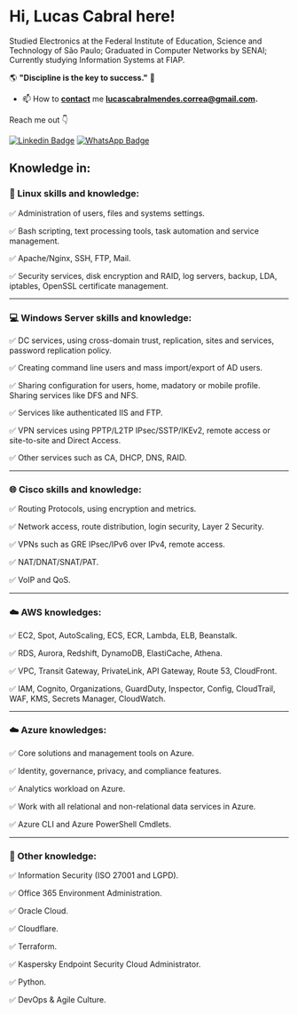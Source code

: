 # Hi, Lucas Cabral here!

Studied Electronics at the Federal Institute of Education, Science and Technology of São Paulo; Graduated in Computer Networks by SENAI; Currently studying Information Systems at FIAP.

   🌎 **"Discipline is the key to success."** 🧠


- 📫 How to **[contact](mailto:lucascabralmendes.correa@gmail.com)** me **[lucascabralmendes.correa@gmail.com](mailto:lucascabralmendes.correa@gmail.com).**

 Reach me out  👇
 
[![Linkedin Badge](https://img.shields.io/badge/LinkedIn-0077B5?style=for-the-badge&logo=linkedin&logoColor=white&link=https://www.linkedin.com/in/lucas-cabral-42121b206/)](https://www.linkedin.com/in/lucas-cabral-42121b206/)
[![WhatsApp Badge](https://img.shields.io/badge/WhatsApp-25D366?style=for-the-badge&logo=whatsapp&logoColor=white&link=https://api.whatsapp.com/send?phone=5511947082793)](https://api.whatsapp.com/send?phone=5511947082793)

## Knowledge in:

### :penguin: Linux skills and knowledge:

:white_check_mark: Administration of users, files and systems settings.

:white_check_mark: Bash scripting, text processing tools, task automation and service management.

:white_check_mark: Apache/Nginx, SSH, FTP, Mail.

:white_check_mark: Security services, disk encryption and RAID, log servers, backup, LDA, iptables, OpenSSL certificate management.

-----------------------------------------

### :computer: Windows Server skills and knowledge:

:white_check_mark: DC services, using cross-domain trust, replication, sites and services, password replication policy.

:white_check_mark: Creating command line users and mass import/export of AD users.

:white_check_mark: Sharing configuration for users, home, madatory or mobile profile. Sharing services like DFS and NFS.

:white_check_mark: Services like authenticated IIS and FTP.

:white_check_mark: VPN services using PPTP/L2TP IPsec/SSTP/IKEv2, remote access or site-to-site and Direct Access.

:white_check_mark: Other services such as CA, DHCP, DNS, RAID.

-----------------------------------------

### :globe_with_meridians: Cisco skills and knowledge:

:white_check_mark: Routing Protocols, using encryption and metrics.

:white_check_mark: Network access, route distribution, login security, Layer 2 Security.

:white_check_mark: VPNs such as GRE IPsec/IPv6 over IPv4, remote access.

:white_check_mark: NAT/DNAT/SNAT/PAT.

:white_check_mark: VoIP and QoS.

-----------------------------------------

### :cloud: AWS knowledges:

:white_check_mark: EC2, Spot, AutoScaling, ECS, ECR, Lambda, ELB, Beanstalk.

:white_check_mark: RDS, Aurora, Redshift, DynamoDB, ElastiCache, Athena.

:white_check_mark: VPC, Transit Gateway, PrivateLink, API Gateway, Route 53, CloudFront.

:white_check_mark: IAM, Cognito, Organizations, GuardDuty, Inspector, Config, CloudTrail, WAF, KMS, Secrets Manager, CloudWatch.

-----------------------------------------

### :cloud: Azure knowledges:

:white_check_mark: Core solutions and management tools on Azure.

:white_check_mark: Identity, governance, privacy, and compliance features.

:white_check_mark: Analytics workload on Azure.

:white_check_mark: Work with all relational and non-relational data services in Azure.

:white_check_mark: Azure CLI and Azure PowerShell Cmdlets.

-----------------------------------------

### :pushpin: Other knowledge:

:white_check_mark: Information Security (ISO 27001 and LGPD).

:white_check_mark: Office 365 Environment Administration.

:white_check_mark: Oracle Cloud.

:white_check_mark: Cloudflare.

:white_check_mark: Terraform.

:white_check_mark: Kaspersky Endpoint Security Cloud Administrator.

:white_check_mark: Python.

:white_check_mark: DevOps & Agile Culture.

